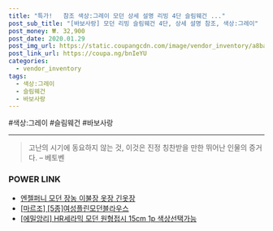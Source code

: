 ```yaml
--- 
title: "특가!   참조 색상:그레이 모던 상세 설명 리빙 4단 슬림웨건 ..." 
post_sub_title: "[바보사랑] 모던 리빙 슬림웨건 4단, 상세 설명 참조, 색상:그레이" 
post_money: ₩. 32,900 
post_date: 2020.01.29 
post_img_url: https://static.coupangcdn.com/image/vendor_inventory/a8ba/dc4caf62160bdb2c3f09b824f776d77f58d05a035e64d58f521582fb2b17.jpg 
post_link_url: https://coupa.ng/bnIeYU 
categories: 
  - vendor_inventory 
tags: 
  - 색상:그레이 
  - 슬림웨건 
  - 바보사랑 
--- 
```

  #색상:그레이 #슬림웨건 #바보사랑 
<hr> 

> 고난의 시기에 동요하지 않는 것, 이것은 진정 칭찬받을 만한 뛰어난 인물의 증거다. – 베토벤 


### POWER LINK

* <a href="https://blog.naver.com/an0733/221784674770" target="_blank">엔젤퍼니 모던 장농 이불장 옷장 긴옷장</a>
* <a href="https://blog.naver.com/santokki14/221781645151" target="_blank">[마르조] [5종]여성플린모던블라우스</a>
* <a href="https://blog.naver.com/fasyy4321/221786685059" target="_blank">[에밀앙리] HR세라믹 모던 원형접시 15cm 1p 색상선택가능</a>
